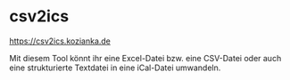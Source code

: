 # csv2ics

<https://csv2ics.kozianka.de>

Mit diesem Tool könnt ihr eine Excel-Datei bzw. eine CSV-Datei oder auch eine
strukturierte Textdatei in eine iCal-Datei umwandeln.

